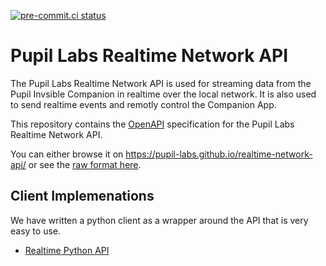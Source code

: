 [![pre-commit.ci status](https://results.pre-commit.ci/badge/github/pupil-labs/realtime-network-api/main.svg)](https://results.pre-commit.ci/latest/github/pupil-labs/realtime-network-api/main)

# Pupil Labs Realtime Network API

The Pupil Labs Realtime Network API is used for streaming data from the Pupil Invsible Companion in realtime over the local network.
It is also used to send realtime events and remotly control the Companion App.

This repository contains the [OpenAPI](https://swagger.io/specification/) specification
for the Pupil Labs Realtime Network API.


You can either browse it on
https://pupil-labs.github.io/realtime-network-api/ or see the
[raw format here](https://raw.githubusercontent.com/pupil-labs/realtime-network-api/main/openapi_specification.yaml).

## Client Implemenations

We have written a python client as a wrapper around the API that is very easy to use.
- [Realtime Python API](https://pupil-labs-realtime-api.readthedocs.io)
